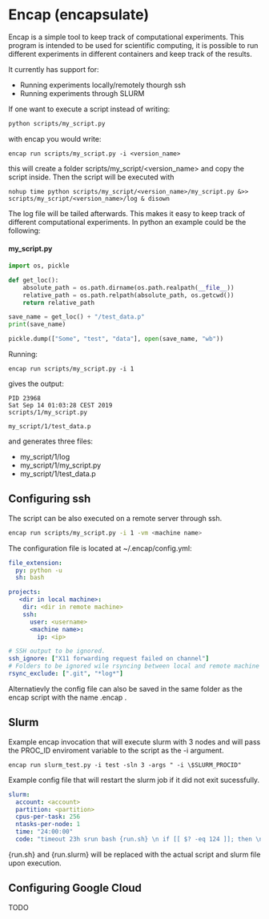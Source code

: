 # Encap (encapsulate)
Encap is a simple tool to keep track of computational experiments.
This program is intended to be used for scientific computing, it is possible to run different experiments in different containers and keep track of the results.

It currently has support for:
* Running experiments locally/remotely thourgh ssh
* Running experiments through SLURM

If one want to execute a script instead of writing:
```bash
python scripts/my_script.py
```
with encap you would write:
```
encap run scripts/my_script.py -i <version_name>
```
this will create a folder scripts/my_script/<version_name> and copy the script inside.
Then the script will be executed with
```
nohup time python scripts/my_script/<version_name>/my_script.py &>> scripts/my_script/<version_name>/log & disown
```
The log file will be tailed afterwards. This makes it easy to keep track of different computational experiments. In python an example could be the following:

#### my_script.py
```python
import os, pickle

def get_loc():
    absolute_path = os.path.dirname(os.path.realpath(__file__))
    relative_path = os.path.relpath(absolute_path, os.getcwd())
    return relative_path

save_name = get_loc() + "/test_data.p"
print(save_name)

pickle.dump(["Some", "test", "data"], open(save_name, "wb"))
```
Running:
```
encap run scripts/my_script.py -i 1
```

gives the output:
```
PID 23968
Sat Sep 14 01:03:28 CEST 2019
scripts/1/my_script.py   

my_script/1/test_data.p
```
and generates three files:
* my_script/1/log
* my_script/1/my_script.py
* my_script/1/test_data.p

## Configuring ssh
The script can be also executed on a remote server through ssh.

```bash
encap run scripts/my_script.py -i 1 -vm <machine name>
```
The configuration file is located at ~/.encap/config.yml:
```yml
file_extension:
  py: python -u
  sh: bash

projects:
   <dir in local machine>:
    dir: <dir in remote machine>
    ssh:
      user: <username>
      <machine name>:
        ip: <ip>

# SSH output to be ignored.
ssh_ignore: ["X11 forwarding request failed on channel"]
# Folders to be ignored wile rsyncing between local and remote machine
rsync_exclude: [".git", "*log*"]
```
Alternatievly the config file can also be saved in the same folder as the encap script with the name .encap .

## Slurm
Example encap invocation that will execute slurm with 3 nodes and will pass the PROC_ID enviroment variable to the script as the -i argument.
```
encap run slurm_test.py -i test -sln 3 -args " -i \$SLURM_PROCID"
```

Example config file that will restart the slurm job if it did not exit sucessfully.
```yml
slurm:
  account: <account>
  partition: <partition>
  cpus-per-task: 256
  ntasks-per-node: 1
  time: "24:00:00"
  code: "timeout 23h srun bash {run.sh} \n if [[ $? -eq 124 ]]; then \n sbatch {run.slurm} \n fi"
```

{run.sh} and {run.slurm} will be replaced with the actual script and slurm file upon execution.

## Configuring Google Cloud
TODO
